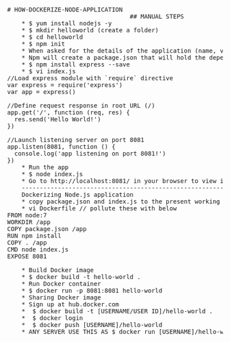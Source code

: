 <pre>
# HOW-DOCKERIZE-NODE-APPLICATION
                                  ## MANUAL STEPS
    * $ yum install nodejs -y
    * $ mkdir helloworld (create a folder)
    * $ cd helloworld
    * $ npm init
    * When asked for the details of the application (name, version, etc.), just confirm the default values with enter
    * Npm will create a package.json that will hold the dependencies of the app. Let’s add the Express Framework as the first dependency
    * $ npm install express --save
    * $ vi index.js
//Load express module with `require` directive
var express = require('express')
var app = express()

//Define request response in root URL (/)
app.get('/', function (req, res) {
  res.send('Hello World!')
})

//Launch listening server on port 8081
app.listen(8081, function () {
  console.log('app listening on port 8081!')
})
    * Run the app
    * $ node index.js
    * Go to http://localhost:8081/ in your browser to view it.
    --------------------------------------------------------------------------------------------------------------------------
    Dockerizing Node.js application
    * copy package.json and index.js to the present working directory
    * vi Dockerfile // pollute these with below
FROM node:7
WORKDIR /app
COPY package.json /app
RUN npm install
COPY . /app
CMD node index.js
EXPOSE 8081
    
    * Build Docker image
    * $ docker build -t hello-world .
    * Run Docker container
    * $ docker run -p 8081:8081 hello-world
    * Sharing Docker image
    * Sign up at hub.docker.com
    *  $ docker build -t [USERNAME/USER ID]/hello-world .
    *  $ docker login
    *  $ docker push [USERNAME]/hello-world
    * ANY SERVER USE THIS AS $ docker run [USERNAME]/hello-world




</pre>